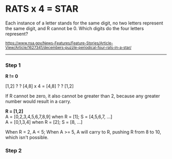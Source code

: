# RATS x 4 = STAR

Each instance of a letter stands for the same digit, no two letters represent the same digit, and R cannot be 0. Which digits do the four letters represent?

<sub>https://www.nsa.gov/News-Features/Feature-Stories/Article-View/Article/1627341/decembers-puzzle-periodical-four-rats-in-a-star/</sub>

---

### Step 1

**R != 0**

[1,2] ? ? [4,8] x 4 = [4,8] ? ? [1,2]

If R cannot be zero, it also cannot be greater than 2, because any greater number would result in a carry.

**R = [1,2]**<br />
A = [0,2,3,4,5,6,7,8,9] when R = [1]; S = [4,5,6,7, ...]<br />
A = [0,1,3,4] when R = [2]; S = [8, ...]<br />

When R = 2, A < 5; When A >= 5, A will carry to R, pushing R from 8 to 10, which isn't possible.

### Step 2

